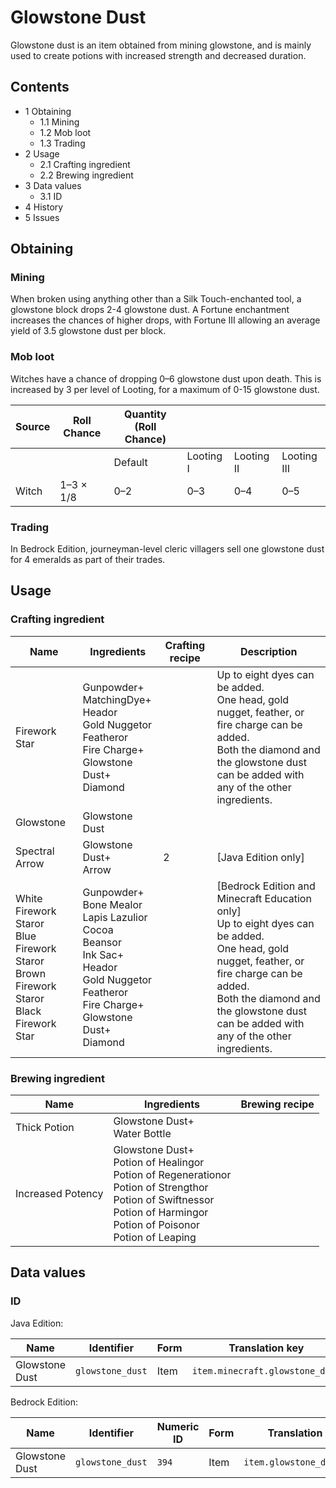 # Glowstone Dust
Glowstone dust is an item obtained from mining glowstone, and is mainly used to create potions with increased strength and decreased duration.

## Contents
- 1 Obtaining
	- 1.1 Mining
	- 1.2 Mob loot
	- 1.3 Trading
- 2 Usage
	- 2.1 Crafting ingredient
	- 2.2 Brewing ingredient
- 3 Data values
	- 3.1 ID
- 4 History
- 5 Issues

## Obtaining
### Mining
When broken using anything other than a Silk Touch-enchanted tool, a glowstone block drops 2-4 glowstone dust. A Fortune enchantment increases the chances of higher drops, with Fortune III allowing an average yield of 3.5 glowstone dust per block.

### Mob loot
Witches have a chance of dropping 0–6 glowstone dust upon death. This is increased by 3 per level of Looting, for a maximum of 0-15 glowstone dust. 

| Source | Roll Chance | Quantity (Roll Chance) |           |            |             |
|--------|-------------|------------------------|-----------|------------|-------------|
|        |             | Default                | Looting I | Looting II | Looting III |
| Witch  | 1–3 × 1/8   | 0–2                    | 0–3       | 0–4        | 0–5         |

### Trading
In Bedrock Edition, journeyman-level cleric villagers sell one glowstone dust for 4 emeralds as part of their trades.

## Usage
### Crafting ingredient
| Name                                                                                             | Ingredients                                                                                                                                                              | Crafting recipe | Description                                                                                                                                                                                                                                      |
|--------------------------------------------------------------------------------------------------|--------------------------------------------------------------------------------------------------------------------------------------------------------------------------|-----------------|--------------------------------------------------------------------------------------------------------------------------------------------------------------------------------------------------------------------------------------------------|
| Firework Star                                                                                    | Gunpowder+<br/>MatchingDye+<br/>Heador<br/>Gold Nuggetor<br/>Featheror<br/>Fire Charge+<br/>Glowstone Dust+<br/>Diamond                                                  |                 | Up to eight dyes can be added.<br/>One head, gold nugget, feather, or fire charge can be added.<br/>Both the diamond and the glowstone dust can be added with any of the other ingredients.                                                      |
| Glowstone                                                                                        | Glowstone Dust                                                                                                                                                           |                 |                                                                                                                                                                                                                                                  |
| Spectral Arrow                                                                                   | Glowstone Dust+<br/>Arrow                                                                                                                                                | 2               | ‌[Java Edition  only]                                                                                                                                                                                                                            |
| White Firework Staror<br/>Blue Firework Staror<br/>Brown Firework Staror<br/>Black Firework Star | Gunpowder+<br/>Bone Mealor<br/>Lapis Lazulior<br/>Cocoa Beansor<br/>Ink Sac+<br/>Heador<br/>Gold Nuggetor<br/>Featheror<br/>Fire Charge+<br/>Glowstone Dust+<br/>Diamond |                 | ‌[Bedrock Edition and Minecraft Education  only]<br/>Up to eight dyes can be added.<br/>One head, gold nugget, feather, or fire charge can be added.<br/>Both the diamond and the glowstone dust can be added with any of the other ingredients. |

### Brewing ingredient
| Name              | Ingredients                                                                                                                                                                                  | Brewing recipe |
|-------------------|----------------------------------------------------------------------------------------------------------------------------------------------------------------------------------------------|----------------|
| Thick Potion      | Glowstone Dust+<br/>Water Bottle                                                                                                                                                             |                |
| Increased Potency | Glowstone Dust+<br/>Potion of Healingor<br/>Potion of Regenerationor<br/>Potion of Strengthor<br/>Potion of Swiftnessor<br/>Potion of Harmingor<br/>Potion of Poisonor<br/>Potion of Leaping |                |

## Data values
### ID
Java Edition:

| Name           | Identifier       | Form | Translation key                 |
|----------------|------------------|------|---------------------------------|
| Glowstone Dust | `glowstone_dust` | Item | `item.minecraft.glowstone_dust` |

Bedrock Edition:

| Name           | Identifier       | Numeric ID | Form | Translation key            |
|----------------|------------------|------------|------|----------------------------|
| Glowstone Dust | `glowstone_dust` | `394`      | Item | `item.glowstone_dust.name` |

